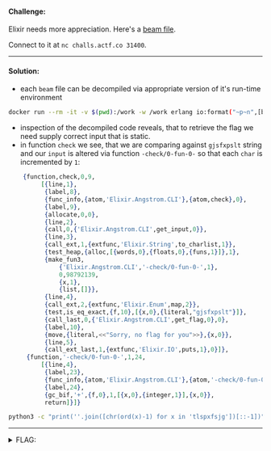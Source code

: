 #### Challenge:

Elixir needs more appreciation. Here's a [beam file](./Elixir.Angstrom.CLI.beam ":ignore").

Connect to it at `nc challs.actf.co 31400`.

---

#### Solution:

- each `beam` file can be decompiled via appropriate version of it's run-time environment
```bash
docker run --rm -it -v $(pwd):/work -w /work erlang io:format("~p~n",[beam_disasm:file("Elixir.Angstrom.CLI.beam")])
```

- inspection of the decompiled code reveals, that to retrieve the flag we need supply correct input that is static.
- in function `check` we see, that we are comparing against `gjsfxpslt` string and our `input` is altered via function `-check/0-fun-0-` so that each `char` is incremented by `1`:

```elixir
    {function,check,0,9,
         [{line,1},
          {label,8},
          {func_info,{atom,'Elixir.Angstrom.CLI'},{atom,check},0},
          {label,9},
          {allocate,0,0},
          {line,2},
          {call,0,{'Elixir.Angstrom.CLI',get_input,0}},
          {line,3},
          {call_ext,1,{extfunc,'Elixir.String',to_charlist,1}},
          {test_heap,{alloc,[{words,0},{floats,0},{funs,1}]},1},
          {make_fun3,
              {'Elixir.Angstrom.CLI','-check/0-fun-0-',1},
              0,98792139,
              {x,1},
              {list,[]}},
          {line,4},
          {call_ext,2,{extfunc,'Elixir.Enum',map,2}},
          {test,is_eq_exact,{f,10},[{x,0},{literal,"gjsfxpslt"}]},
          {call_last,0,{'Elixir.Angstrom.CLI',get_flag,0},0},
          {label,10}, 
          {move,{literal,<<"Sorry, no flag for you">>},{x,0}},
          {line,5},
          {call_ext_last,1,{extfunc,'Elixir.IO',puts,1},0}]},
     {function,'-check/0-fun-0-',1,24,
         [{line,4},
          {label,23},
          {func_info,{atom,'Elixir.Angstrom.CLI'},{atom,'-check/0-fun-0-'},1},
          {label,24},
          {gc_bif,'+',{f,0},1,[{x,0},{integer,1}],{x,0}},
          return]}]}
```

```bash
python3 -c "print(''.join([chr(ord(x)-1) for x in 'tlspxfsjg'])[::-1])" | nc challs.actf.co 31400
```

---

<details><summary>FLAG:</summary>

```
actf{elixir_is_awesome}
```

</details>
<br/>
